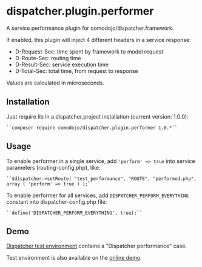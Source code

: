 dispatcher.plugin.performer
=============================

A service performance plugin for comodojo/dispatcher.framework.

If enabled, this plugin will inject 4 different headers in a service response:

- D-Request-Sec: time spent by framework to model request
- D-Route-Sec: routing time
- D-Result-Sec: service execution time
- D-Total-Sec: total time, from request to response

Values are calculated in microseconds.

## Installation

Just require lib in a dispatcher.project installation (current version: 1.0.0):

	``composer require comodojo/dispatcher.plugin.performer 1.0.*``

## Usage

To enable performer in a single service, add `'perform' => true` into service parameters (routing-config.php), like:

	``$dispatcher->setRoute( "test_performance", "ROUTE", "performed.php", array ( 'perform' => true ) );``

To enable performer for all services, add `DISPATCHER_PERFORM_EVERYTHING` constant into dispatcher-config.php file:

	``define('DISPATCHER_PERFORM_EVERYTHING', true);``

## Demo

[Dispatcher test environment](https://github.com/comodojo/dispatcher.servicebundle.test) contains a "Dispatcher performance" case.

Test environment is also available on the [online demo](http://demo.comodojo.org/dispatcher/).